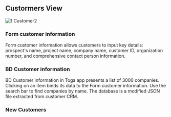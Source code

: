 ## Custormers View

![1 Customer2](https://github.com/markrenaud/FilePicker/assets/7523384/2b10e700-8496-4b28-9f15-db1bc509b2b7)

### Form customer information
Form customer information allows customers to input key details: prospect's name, project name, company name, customer ID, organization number, and comprehensive contact person information.

### BD Customer information
BD Customer information in Toga app presents a list of 3000 companies. Clicking on an item binds its data to the Form customer information. Use the search bar to find companies by name. The database is a modified JSON file extracted from customer CRM.

### New Customers

